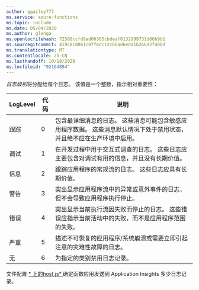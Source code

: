 ```yaml
---
author: ggailey777
ms.service: azure-functions
ms.topic: include
ms.date: 05/04/2020
ms.author: glenga
ms.openlocfilehash: 72588ccfd9ad00305cbdeaf8132999731d86b9b1
ms.sourcegitcommit: 419c8c8061c0ff6dc12c66ad6eda1b266d2f40bd
ms.translationtype: MT
ms.contentlocale: zh-CN
ms.lasthandoff: 10/18/2020
ms.locfileid: "92164894"
---
```

*日志级别*将分配给每个日志。 该值是一个整数，指示相对重要性：

|LogLevel    |代码| 说明 |
|------------|---|--------------|
|跟踪       | 0 |包含最详细消息的日志。 这些消息可能包含敏感应用程序数据。 这些消息默认情况下处于禁用状态，并且绝不应在生产环境中启用。|
|调试       | 1 | 在开发过程中用于交互式调查的日志。 这些日志应主要包含对调试有用的信息，并且没有长期价值。 |
|信息 | 2 | 跟踪应用程序的常规流的日志。 这些日志应具有长期价值。 |
|警告     | 3 | 突出显示应用程序流中的异常或意外事件的日志，但不会导致应用程序执行停止。 |
|错误       | 4 | 突出显示当前执行流因失败而停止的日志。 这些错误应指示当前活动中的失败，而不是应用程序范围的失败。 |
|严重    | 5 | 描述不可恢复的应用程序/系统崩溃或需要立即引起注意的灾难性故障的日志。 |
|无        | 6 | 为指定的类别禁用日志记录。 |

文件配置 [* 上的host.js* ](../articles/azure-functions/functions-host-json.md) 确定函数应用发送到 Application Insights 多少日志记录。  
